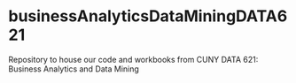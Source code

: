 # businessAnalyticsDataMiningDATA621
Repository to house our code and workbooks from CUNY DATA 621: Business Analytics and Data Mining
